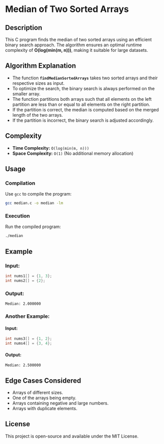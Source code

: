 # Median of Two Sorted Arrays

## Description
This C program finds the median of two sorted arrays using an efficient binary search approach. The algorithm ensures an optimal runtime complexity of **O(log(min(m, n)))**, making it suitable for large datasets.

## Algorithm Explanation
- The function **`findMedianSortedArrays`** takes two sorted arrays and their respective sizes as input.
- To optimize the search, the binary search is always performed on the smaller array.
- The function partitions both arrays such that all elements on the left partition are less than or equal to all elements on the right partition.
- If the partition is correct, the median is computed based on the merged length of the two arrays.
- If the partition is incorrect, the binary search is adjusted accordingly.

## Complexity
- **Time Complexity:** `O(log(min(m, n)))`
- **Space Complexity:** `O(1)` (No additional memory allocation)

## Usage
### Compilation
Use `gcc` to compile the program:
```sh
gcc median.c -o median -lm
```
### Execution
Run the compiled program:
```sh
./median
```

## Example
### Input:
```c
int nums1[] = {1, 3};
int nums2[] = {2};
```
### Output:
```
Median: 2.000000
```

### Another Example:
#### Input:
```c
int nums3[] = {1, 2};
int nums4[] = {3, 4};
```
#### Output:
```
Median: 2.500000
```

## Edge Cases Considered
- Arrays of different sizes.
- One of the arrays being empty.
- Arrays containing negative and large numbers.
- Arrays with duplicate elements.

## License
This project is open-source and available under the MIT License.
